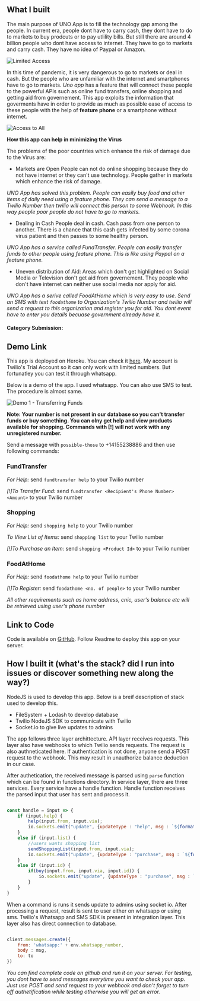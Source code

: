 [Comment]: # (All of this is placeholder text. Use this format or any other format of your choosing to best describe your project.)

[Reminder]: # (Make sure you've submitted the Twilio CodeExchange agreement: https://ahoy.twilio.com/code-exchange-community)

[Important]: # (By making a submission, you agree to the competition's terms: https://www.twilio.com/legal/twilio-dev-hackathon-terms)


## What I built

The main purpose of UNO App is to fill the technology gap among the people. In current era, people dont have to carry cash, they dont have to do to markets to buy prodcuts or to pay utlility bills. But still there are around 4 billion people who dont have access to internet. They have to go to markets and carry cash. They have no idea of Paypal or Amazon.

![Limited Access](https://i.imgur.com/5P2u1W7.png)

In this time of pandemic, it is very dangerous to go to markets or deal in cash. But the people who are unfamiliar with the internet and smartphones have to go to markets. _Uno app_ has a feature that will connect these people to the powerful APIs such as online fund transfers, online shopping and getting aid from governement. This app exploits the information that goverments have in order to provide as much as possible ease of access to these people with the help of **feature phone** or a smartphone without internet.

![Access to All](https://imgur.com/vD8iDGR.png)

**How this app can help in minimizing the Virus**

The problems of the poor countries which enhance the risk of damage due to the Virus are:
    
- Markets are Open
People can not do online shopping because they do not have internet or they can't use technology. People gather in markets which enhance the risk of damage.

_UNO App has solved this problem. People can easily buy food and other items of daily need using a feature phone. They can send a message to a Twilio Number then twilio will connect this person to some Webhook. In this way people poor people do not have to go to markets._

- Dealing in Cash
People deal in cash. Cash pass from one person to another. There is a chance that this cash gets infected by some corona virus patient and then passes to some healthy person.

_UNO App has a service called FundTransfer. People can easily transfer funds to other people using feature phone. This is like using Paypal on a feature phone._

- Uneven distribution of Aid: Areas which don't get highlighted on Social Media or Television don't get aid from governement. They people who don't have internet can neither use social media nor apply for aid.  

_UNO App has a serive called FoodAtHome which is very easy to use. Send an SMS with text `foodathome` to Organization's Twilio Number and twilio will send a request to this organization and register you for aid. You dont event have to enter you details becuase government already have it._


#### Category Submission: 


## Demo Link

This app is deployed on Heroku. You can check it [here](https://frozen-sierra-78630.herokuapp.com/dashboard). My account is Twilio's Trial Account so it can only work with limited numbers. But fortunatley you can test it through whatsapp.

Below is a demo of the app. I used whatsapp. You can also use SMS to test. The procedure is almost same.

![Demo 1 - Transferring Funds](https://github.com/alinauroz/dev_post/blob/master/shopping_demo.gif?raw=true)

**Note: Your number is not present in our database so you can't transfer funds or buy something. You can olny get help and view products available for shopping. Commands with [!] will not work with any unregistered number.**

Send a message with `possible-those` to +14155238886 and then use following commands:

### FundTransfer

_For Help:_ send `fundtransfer help` to your Twilio number

_[!]To Transfer Fund:_ send `fundtransfer <Recipient's Phone Number> <Amount>` to your Twilio number 

### Shopping

_For Help:_ send `shopping help` to your Twilio number

_To View List of Items:_ send `shopping list` to your Twilio number

_[!]To Purchase an Item:_ send `shopping <Product Id>` to your Twilio number

### FoodAtHome

_For Help:_ send `foodathome help` to your Twilio number

_[!]To Register:_ send `foodathome <no. of people>` to your Twilio number

_All other requirements such as home address, cnic, user's balance etc will be retrieved using user's phone number_

## Link to Code

Code is available on [GitHub](https://github.com/alinauroz/virtual_assitance). Follow Readme to deploy this app on your server.

## How I built it (what's the stack? did I run into issues or discover something new along the way?)

NodeJS is used to develop this app. Below is a breif description of stack used to develop this.

- FileSystem + Lodash to develop database
- Twilio NodeJS SDK to communicate with Twilio
- Socket.io to give live updates to admins

The app follows three layer archittecture. API layer receives requests. This layer also have webhooks to which Twilio sends requests. The request is also authneticated here. If authentication is not done, anyone send a POST request to the webhook. This may result in unauthorize balance deduction in our case.

After authetication, the received message is parsed using `parse` function which can be found in functions directory. In service layer, there are three services. Every service have a handle function. Handle function receives the parsed input that user has sent and process it.

```javascript

const handle = input => {
    if (input.help) {
        help(input.from, input.via);
        io.sockets.emit("update", {updateType : "help", msg : `${formatNumber(input.from)} asked for help to do shopping`, date : Date.now()});
    }
    else if (input.list) {
        //users wants shopping list
        sendShoppingList(input.from, input.via);
        io.sockets.emit("update", {updateType : "purchase", msg : `${formatNumber(input.from)} requested for shopping list`, date : Date.now()});
    }
    else if (input.id) {
        if(buy(input.from, input.via, input.id)) {
            io.sockets.emit("update", {updateType : "purchase", msg : `${formatNumber(input.from)} bought ${inventory.get(input.id).name}`, date : Date.now()});
        }
    }
}

```

When a command is runs it sends update to admins using socket io. After processing a request, result is sent to user either on whatsapp or using sms. Twilio's Whatsapp and SMS SDK is present in integration layer. This layer also has direct connection to database.

```javascript

client.messages.create({
    from: 'whatsapp:' + env.whatsapp_number,
    body : msg,
    to: to
})


```

_You can find complete code on github and run it on your server. For testing, you dont have to send messages everytime you want to check your app. Just use POST and send request to your webhook and don't forget to turn off authetification while testing otherwise you will get an error._
